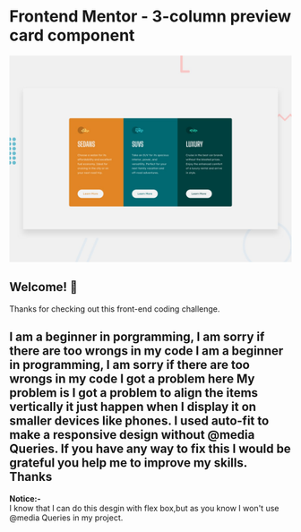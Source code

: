 # Frontend Mentor - 3-column preview card component

![Design preview for the 3-column preview card component coding challenge](./design/desktop-preview.jpg)

## Welcome! 👋

Thanks for checking out this front-end coding challenge.

**I am a beginner in porgramming, I am sorry if there are too wrongs in my code**
I am a beginner in programming, I am sorry if there are too wrongs in my code I got a problem here My problem is I got a problem to align the items vertically it just happen when I display it on smaller devices like phones. I used auto-fit to make a responsive design without @media Queries. If you have any way to fix this I would be grateful you help me to improve my skills. Thanks
-
**Notice:-**  
I know that I can do this desgin with flex box,but as you know I won't use @media Queries in my project. 

